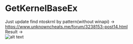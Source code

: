 # GetKernelBaseEx
Just update find ntoskrnl by pattern(without winapi) -> https://www.unknowncheats.me/forum/3238153-post14.html  
Result ->  
![alt text](https://github.com/LazyAhora/GetKernelBaseEx/blob/main/Result.png) 
